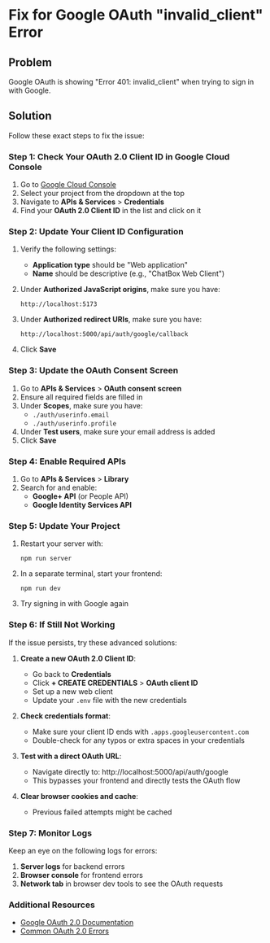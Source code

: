 # Fix for Google OAuth "invalid_client" Error

## Problem
Google OAuth is showing "Error 401: invalid_client" when trying to sign in with Google.

## Solution

Follow these exact steps to fix the issue:

### Step 1: Check Your OAuth 2.0 Client ID in Google Cloud Console

1. Go to [Google Cloud Console](https://console.cloud.google.com/)
2. Select your project from the dropdown at the top
3. Navigate to **APIs & Services** > **Credentials**
4. Find your **OAuth 2.0 Client ID** in the list and click on it

### Step 2: Update Your Client ID Configuration

1. Verify the following settings:
   - **Application type** should be "Web application"
   - **Name** should be descriptive (e.g., "ChatBox Web Client")

2. Under **Authorized JavaScript origins**, make sure you have:
   ```
   http://localhost:5173
   ```

3. Under **Authorized redirect URIs**, make sure you have:
   ```
   http://localhost:5000/api/auth/google/callback
   ```

4. Click **Save**

### Step 3: Update the OAuth Consent Screen

1. Go to **APIs & Services** > **OAuth consent screen**
2. Ensure all required fields are filled in
3. Under **Scopes**, make sure you have:
   - `./auth/userinfo.email`
   - `./auth/userinfo.profile`
4. Under **Test users**, make sure your email address is added
5. Click **Save**

### Step 4: Enable Required APIs

1. Go to **APIs & Services** > **Library**
2. Search for and enable:
   - **Google+ API** (or People API)
   - **Google Identity Services API**

### Step 5: Update Your Project

1. Restart your server with:
   ```
   npm run server
   ```

2. In a separate terminal, start your frontend:
   ```
   npm run dev
   ```

3. Try signing in with Google again

### Step 6: If Still Not Working

If the issue persists, try these advanced solutions:

1. **Create a new OAuth 2.0 Client ID**:
   - Go back to **Credentials**
   - Click **+ CREATE CREDENTIALS** > **OAuth client ID**
   - Set up a new web client
   - Update your `.env` file with the new credentials

2. **Check credentials format**:
   - Make sure your client ID ends with `.apps.googleusercontent.com`
   - Double-check for any typos or extra spaces in your credentials

3. **Test with a direct OAuth URL**:
   - Navigate directly to: http://localhost:5000/api/auth/google
   - This bypasses your frontend and directly tests the OAuth flow

4. **Clear browser cookies and cache**:
   - Previous failed attempts might be cached

### Step 7: Monitor Logs

Keep an eye on the following logs for errors:

1. **Server logs** for backend errors
2. **Browser console** for frontend errors
3. **Network tab** in browser dev tools to see the OAuth requests

### Additional Resources

- [Google OAuth 2.0 Documentation](https://developers.google.com/identity/protocols/oauth2)
- [Common OAuth 2.0 Errors](https://developers.google.com/identity/protocols/oauth2/web-server#error-codes)
